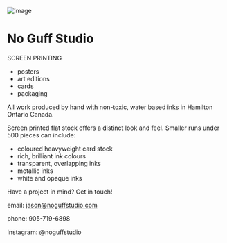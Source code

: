 ![image](https://user-images.githubusercontent.com/53456025/62551382-e704aa00-b839-11e9-89e3-e21dc8c857a7.png)

# No Guff Studio
SCREEN PRINTING

- posters
- art editions
- cards
- packaging

All work produced by hand with non-toxic, water based inks in Hamilton Ontario Canada.

Screen printed flat stock offers a distinct look and feel.
Smaller runs under 500 pieces can include:
- coloured heavyweight card stock
- rich, brilliant ink colours 
- transparent, overlapping inks
- metallic inks
- white and opaque inks

Have a project in mind? Get in touch!

email: jason@noguffstudio.com

phone: 905-719-6898

Instagram: @noguffstudio

